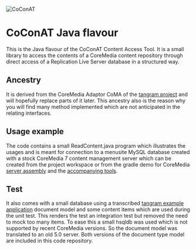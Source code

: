 ![CoConAT](http://coconat.divshot.io/coconat-small.png)

# CoConAT Java flavour

This is the Java flavour of the CoConAT Content Access Tool. It is a small library 
to access the contents of a CoreMedia content repository through direct access of 
a Replication Live Server database in a structured way.

## Ancestry

It is derived from the CoreMedia Adaptor CoMA of the [tangram project](https://github.com/mgoellnitz/tangram) 
and will hopefully replace parts of it later. This ancestry also is the reason why 
you will find many method implemented which are not anticipated in the relating interfaces.

## Usage example

The code contains a small ReadContent.java program which illustrates the usages and 
is meant for connection to a menusite MySQL database created with a stock CoreMedia 7 
content management server which can be created from the project workspace or from 
the gradle demo for CoreMedia [server assembly](https://github.com/mgoellnitz/cm-cms-webapp) 
and the [accompanying tools](https://github.com/mgoellnitz/cm-cms-tools).

## Test

It also comes with a small database using a transcribed [tangram example 
application](https://github.com/mgoellnitz/tangram-examples) document model and 
some content items which are used during the unit test. This renders the test an 
integration test but removed the need to mock too many items. To ease this a small 
hsqldb was used which is not supported by recent CoreMedia versions. So the document 
model was translated to an old 5.0 server. Both versions of the document type model 
are included in this code repository.
